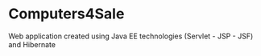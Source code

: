 # Computers4Sale
Web application created using Java EE technologies (Servlet - JSP - JSF) and Hibernate
